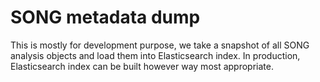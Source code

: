 # SONG metadata dump

This is mostly for development purpose, we take a snapshot of all SONG analysis objects and load them into
Elasticsearch index. In production, Elasticsearch index can be built however way most appropriate.

